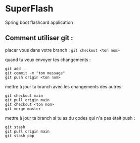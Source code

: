 # SuperFlash
Spring boot flashcard application

## Comment utiliser git :

placer vous dans votre branch : `git checkout <ton nom>`

quand tu veux envoyer tes changements : 
```
git add .
git commit -m "ton message"
git push origin <ton nom>
```


mettre à jour ta branch avec les changements des autres: 

```
git checkout main
git pull origin main
git checkout <ton nom>
git merge master
```

mettre à jour ta branch si tu as du codes qui n'a pas était push : 

```
git stash
git pull origin main
git stash pop
```
